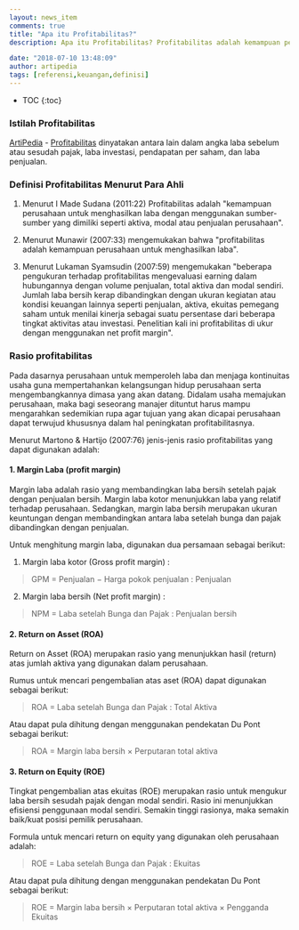 ```yaml
---
layout: news_item
comments: true
title: "Apa itu Profitabilitas?"
description: Apa itu Profitabilitas? Profitabilitas adalah kemampuan perusahaan untuk menghasilkan laba dengan menggunakan sumber-sumber yang dimiliki seperti aktiva, modal atau penjualan perusahaan.

date: "2018-07-10 13:48:09"
author: artipedia
tags: [referensi,keuangan,definisi]
---
```

* TOC
{:toc}
### Istilah Profitabilitas
[ArtiPedia](/ "ArtiPedia") - [Profitabilitas](https://id.wikipedia.org/wiki/Profitabilitas "Profitabilitas") dinyatakan antara lain dalam angka laba sebelum atau sesudah pajak, laba investasi, pendapatan per saham, dan laba penjualan. 

### Definisi Profitabilitas Menurut Para Ahli
1. Menurut I Made Sudana (2011:22) Profitabilitas adalah "kemampuan perusahaan untuk menghasilkan laba dengan menggunakan sumber-sumber yang dimiliki seperti aktiva, modal atau penjualan perusahaan". 

2. Menurut Munawir (2007:33) mengemukakan bahwa "profitabilitas adalah kemampuan perusahaan untuk menghasilkan laba".
3. Menurut Lukaman Syamsudin (2007:59) mengemukakan "beberapa pengukuran terhadap profitabilitas mengevaluasi earning dalam hubungannya dengan volume penjualan, total aktiva dan modal sendiri. Jumlah laba bersih kerap dibandingkan dengan ukuran kegiatan atau kondisi keuangan lainnya seperti penjualan, aktiva, ekuitas pemegang saham untuk menilai kinerja sebagai suatu persentase dari beberapa tingkat aktivitas atau investasi. Penelitian kali ini profitabilitas di ukur dengan menggunakan net profit margin".

### Rasio profitabilitas
Pada dasarnya perusahaan untuk memperoleh laba dan menjaga kontinuitas usaha guna mempertahankan kelangsungan hidup perusahaan serta mengembangkannya dimasa yang akan datang. Didalam usaha memajukan perusahaan, maka bagi seseorang manajer dituntut harus mampu mengarahkan sedemikian rupa agar tujuan yang akan dicapai perusahaan dapat terwujud khususnya dalam hal peningkatan profitabilitasnya.

Menurut Martono & Hartijo (2007:76) jenis-jenis rasio profitabilitas yang dapat digunakan adalah:

#### 1.	Margin Laba (profit margin)
Margin laba adalah rasio yang membandingkan laba bersih setelah pajak dengan penjualan bersih. Margin laba kotor menunjukkan laba yang relatif terhadap perusahaan. Sedangkan, margin laba bersih merupakan ukuran keuntungan dengan membandingkan antara laba setelah bunga dan pajak dibandingkan dengan penjualan.

Untuk menghitung margin laba, digunakan dua persamaan sebagai berikut:

1) Margin laba kotor (Gross profit margin) :
> GPM = Penjualan − Harga pokok penjualan : Penjualan

2) Margin laba bersih (Net profit margin) :
> NPM = Laba setelah Bunga dan Pajak : Penjualan bersih

#### 2.	Return on Asset (ROA)
Return on Asset (ROA) merupakan rasio yang menunjukkan hasil (return) atas jumlah aktiva yang digunakan dalam perusahaan.

Rumus untuk mencari pengembalian atas aset (ROA) dapat digunakan sebagai berikut:
> ROA = Laba setelah Bunga dan Pajak : Total Aktiva

Atau dapat pula dihitung dengan menggunakan pendekatan Du Pont sebagai berikut:

> ROA = Margin laba bersih × Perputaran total aktiva

#### 3. Return on Equity (ROE) 
Tingkat pengembalian atas ekuitas (ROE) merupakan rasio untuk mengukur laba bersih sesudah pajak dengan modal sendiri. Rasio ini menunjukkan efisiensi penggunaan modal sendiri. Semakin tinggi rasionya, maka semakin baik/kuat posisi pemilik perusahaan.

Formula untuk mencari return on equity yang digunakan oleh perusahaan adalah:
> ROE = Laba setelah Bunga dan Pajak : Ekuitas

Atau dapat pula dihitung dengan menggunakan pendekatan Du Pont sebagai berikut:

> ROE = Margin laba bersih × Perputaran total aktiva × Pengganda Ekuitas
